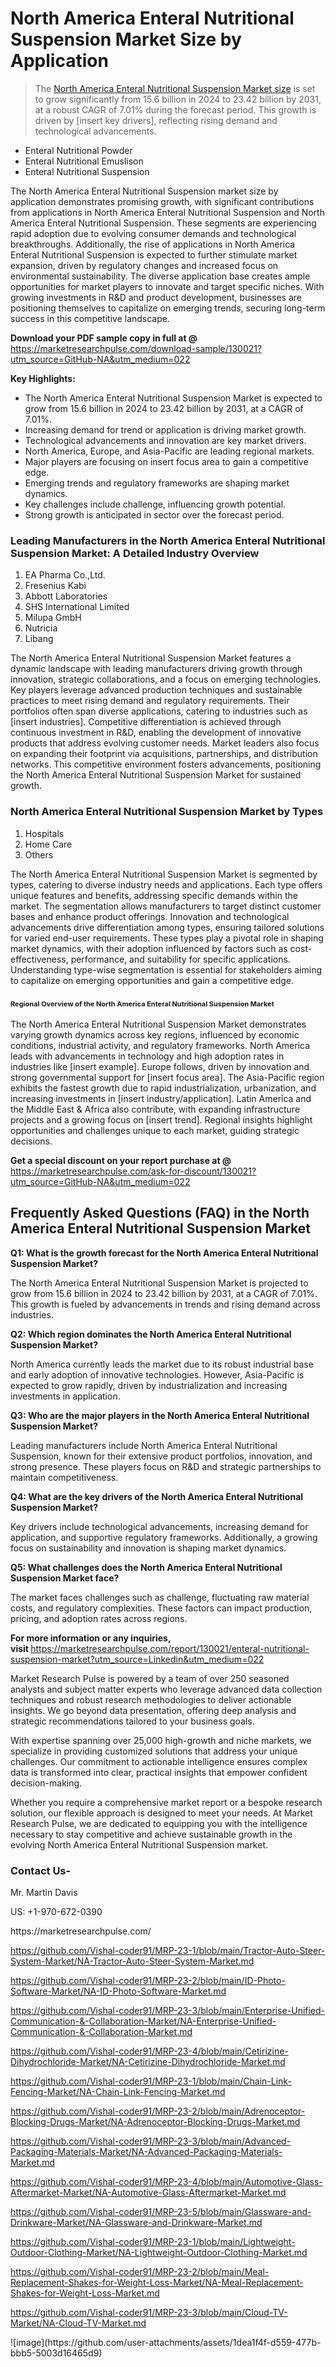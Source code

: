 <h1>North America Enteral Nutritional Suspension Market&nbsp;Size by Application</h1><blockquote><p>The <a href="https://marketresearchpulse.com/download-sample/130021?utm_source=GitHub-NA&amp;utm_medium=022">North America Enteral Nutritional Suspension Market size</a> is set to grow significantly from 15.6 billion in 2024 to 23.42 billion by 2031, at a robust CAGR of 7.01% during the forecast period. This growth is driven by [insert key drivers], reflecting rising demand and technological advancements.</p></blockquote><ul><li>Enteral Nutritional Powder<li> Enteral Nutritional Emuslison<li> Enteral Nutritional Suspension</li></ul><p>The North America Enteral Nutritional Suspension market size by application demonstrates promising growth, with significant contributions from applications in North America Enteral Nutritional Suspension and North America Enteral Nutritional Suspension. These segments are experiencing rapid adoption due to evolving consumer demands and technological breakthroughs. Additionally, the rise of applications in North America Enteral Nutritional Suspension is expected to further stimulate market expansion, driven by regulatory changes and increased focus on environmental sustainability. The diverse application base creates ample opportunities for market players to innovate and target specific niches. With growing investments in R&D and product development, businesses are positioning themselves to capitalize on emerging trends, securing long-term success in this competitive landscape.</p><p><strong>Download your PDF sample copy in full at @ </strong><a href="https://marketresearchpulse.com/download-sample/130021?utm_source=GitHub-NA&amp;utm_medium=022">https://marketresearchpulse.com/download-sample/130021?utm_source=GitHub-NA&amp;utm_medium=022</a></p><p><strong>Key Highlights: </strong></p><ul><li>The North America Enteral Nutritional Suspension Market is expected to grow from 15.6 billion in 2024 to 23.42 billion by 2031, at a CAGR of 7.01%.</li><li>Increasing demand for trend or application is driving market growth.</li><li>Technological advancements and innovation are key market drivers.</li><li>North America, Europe, and Asia-Pacific are leading regional markets.</li><li>Major players are focusing on insert focus area to gain a competitive edge.</li><li>Emerging trends and regulatory frameworks are shaping market dynamics.</li><li>Key challenges include challenge, influencing growth potential.</li><li>Strong growth is anticipated in sector over the forecast period.</li></ul><h3>Leading Manufacturers in the North America Enteral Nutritional Suspension Market: A Detailed Industry Overview</h3><ol><li>EA Pharma Co.,Ltd.</li><li>Fresenius Kabi</li><li>Abbott Laboratories</li><li>SHS International Limited</li><li>Milupa GmbH</li><li>Nutricia</li><li>Libang</li></ol><div class="flex max-w-full flex-col flex-grow"><div class="min-h-8 text-message flex w-full flex-col items-end gap-2 whitespace-normal break-words [.text-message+&amp;]:mt-5" dir="auto" data-message-author-role="assistant" data-message-id="fd8432e4-4910-450d-b182-61b7bfb0a01f" data-message-model-slug="gpt-4o"><div class="flex w-full flex-col gap-1 empty:hidden first:pt-[3px]"><div class="markdown prose w-full break-words dark:prose-invert light"><p>The North America Enteral Nutritional Suspension Market features a dynamic landscape with leading manufacturers driving growth through innovation, strategic collaborations, and a focus on emerging technologies. Key players leverage advanced production techniques and sustainable practices to meet rising demand and regulatory requirements. Their portfolios often span diverse applications, catering to industries such as [insert industries]. Competitive differentiation is achieved through continuous investment in R&amp;D, enabling the development of innovative products that address evolving customer needs. Market leaders also focus on expanding their footprint via acquisitions, partnerships, and distribution networks. This competitive environment fosters advancements, positioning the North America Enteral Nutritional Suspension Market for sustained growth.</p></div></div></div></div><h3>North America Enteral Nutritional Suspension Market by Types</h3><ol><li>Hospitals<li> Home Care<li> Others</li></ol><div class="flex max-w-full flex-col flex-grow"><div class="min-h-8 text-message flex w-full flex-col items-end gap-2 whitespace-normal break-words [.text-message+&amp;]:mt-5" dir="auto" data-message-author-role="assistant" data-message-id="084470be-0bb7-4664-bddf-5156b4f41249" data-message-model-slug="gpt-4o-mini"><div class="flex w-full flex-col gap-1 empty:hidden first:pt-[3px]"><div class="markdown prose w-full break-words dark:prose-invert light"><p>The North America Enteral Nutritional Suspension Market is segmented by types, catering to diverse industry needs and applications. Each type offers unique features and benefits, addressing specific demands within the market. The segmentation allows manufacturers to target distinct customer bases and enhance product offerings. Innovation and technological advancements drive differentiation among types, ensuring tailored solutions for varied end-user requirements. These types play a pivotal role in shaping market dynamics, with their adoption influenced by factors such as cost-effectiveness, performance, and suitability for specific applications. Understanding type-wise segmentation is essential for stakeholders aiming to capitalize on emerging opportunities and gain a competitive edge.</p></div></div></div></div><h3><span style="font-size: 11px;">Regional Overview of the North America Enteral Nutritional Suspension Market</span></h3><div class="flex max-w-full flex-col flex-grow"><div class="min-h-8 text-message flex w-full flex-col items-end gap-2 whitespace-normal break-words [.text-message+&amp;]:mt-5" dir="auto" data-message-author-role="assistant" data-message-id="e9038762-ce64-4e30-91c9-9bd413514231" data-message-model-slug="gpt-4o-mini"><div class="flex w-full flex-col gap-1 empty:hidden first:pt-[3px]"><div class="markdown prose w-full break-words dark:prose-invert light"><p>The North America Enteral Nutritional Suspension Market demonstrates varying growth dynamics across key regions, influenced by economic conditions, industrial activity, and regulatory frameworks. North America leads with advancements in technology and high adoption rates in industries like [insert example]. Europe follows, driven by innovation and strong governmental support for [insert focus area]. The Asia-Pacific region exhibits the fastest growth due to rapid industrialization, urbanization, and increasing investments in [insert industry/application]. Latin America and the Middle East &amp; Africa also contribute, with expanding infrastructure projects and a growing focus on [insert trend]. Regional insights highlight opportunities and challenges unique to each market, guiding strategic decisions.</p></div></div></div></div><p><strong>Get a special discount on your report purchase at @ </strong><a href="https://marketresearchpulse.com/ask-for-discount/130021?utm_source=GitHub-NA&amp;utm_medium=022">https://marketresearchpulse.com/ask-for-discount/130021?utm_source=GitHub-NA&amp;utm_medium=022</a></p><h2>Frequently Asked Questions (FAQ) in the North America Enteral Nutritional Suspension Market</h2><p><strong>Q1: What is the growth forecast for the North America Enteral Nutritional Suspension Market?</strong></p><p>The North America Enteral Nutritional Suspension Market is projected to grow from 15.6 billion in 2024 to 23.42 billion by 2031, at a CAGR of 7.01%. This growth is fueled by advancements in trends and rising demand across industries.</p><p><strong>Q2: Which region dominates the North America Enteral Nutritional Suspension Market?</strong></p><p>North America currently leads the market due to its robust industrial base and early adoption of innovative technologies. However, Asia-Pacific is expected to grow rapidly, driven by industrialization and increasing investments in application.</p><p><strong>Q3: Who are the major players in the North America Enteral Nutritional Suspension Market?</strong></p><p>Leading manufacturers include North America Enteral Nutritional Suspension, known for their extensive product portfolios, innovation, and strong presence. These players focus on R&amp;D and strategic partnerships to maintain competitiveness.</p><p><strong>Q4: What are the key drivers of the North America Enteral Nutritional Suspension Market?</strong></p><p>Key drivers include technological advancements, increasing demand for application, and supportive regulatory frameworks. Additionally, a growing focus on sustainability and innovation is shaping market dynamics.</p><p><strong>Q5: What challenges does the North America Enteral Nutritional Suspension Market face?</strong></p><p>The market faces challenges such as challenge, fluctuating raw material costs, and regulatory complexities. These factors can impact production, pricing, and adoption rates across regions.</p><p><strong>For more information or any inquiries, visit&nbsp;</strong><a href="https://marketresearchpulse.com/report/130021/enteral-nutritional-suspension-market?utm_source=Linkedin&utm_medium=022">https://marketresearchpulse.com/report/130021/enteral-nutritional-suspension-market?utm_source=Linkedin&utm_medium=022</a></p><p>Market Research Pulse is powered by a team of over 250 seasoned analysts and subject matter experts who leverage advanced data collection techniques and robust research methodologies to deliver actionable insights. We go beyond data presentation, offering deep analysis and strategic recommendations tailored to your business goals.</p><p>With expertise spanning over 25,000 high-growth and niche markets, we specialize in providing customized solutions that address your unique challenges. Our commitment to actionable intelligence ensures complex data is transformed into clear, practical insights that empower confident decision-making.</p><p>Whether you require a comprehensive market report or a bespoke research solution, our flexible approach is designed to meet your needs. At Market Research Pulse, we are dedicated to equipping you with the intelligence necessary to stay competitive and achieve sustainable growth in the evolving North America Enteral Nutritional Suspension market.</p><h3><strong>Contact Us-</strong></h3><p>Mr. Martin Davis</p><p>US: +1-970-672-0390</p><p>https://marketresearchpulse.com/</p><p><a href="https://github.com/Vishal-coder91/MRP-23-1/blob/main/Tractor-Auto-Steer-System-Market/NA-Tractor-Auto-Steer-System-Market.md">https://github.com/Vishal-coder91/MRP-23-1/blob/main/Tractor-Auto-Steer-System-Market/NA-Tractor-Auto-Steer-System-Market.md</a></p><p><a href="https://github.com/Vishal-coder91/MRP-23-2/blob/main/ID-Photo-Software-Market/NA-ID-Photo-Software-Market.md">https://github.com/Vishal-coder91/MRP-23-2/blob/main/ID-Photo-Software-Market/NA-ID-Photo-Software-Market.md</a></p><p><a href="https://github.com/Vishal-coder91/MRP-23-3/blob/main/Enterprise-Unified-Communication-&-Collaboration-Market/NA-Enterprise-Unified-Communication-&-Collaboration-Market.md">https://github.com/Vishal-coder91/MRP-23-3/blob/main/Enterprise-Unified-Communication-&-Collaboration-Market/NA-Enterprise-Unified-Communication-&-Collaboration-Market.md</a></p><p><a href="https://github.com/Vishal-coder91/MRP-23-4/blob/main/Cetirizine-Dihydrochloride-Market/NA-Cetirizine-Dihydrochloride-Market.md">https://github.com/Vishal-coder91/MRP-23-4/blob/main/Cetirizine-Dihydrochloride-Market/NA-Cetirizine-Dihydrochloride-Market.md</a></p><p><a href="https://github.com/Vishal-coder91/MRP-23-1/blob/main/Chain-Link-Fencing-Market/NA-Chain-Link-Fencing-Market.md">https://github.com/Vishal-coder91/MRP-23-1/blob/main/Chain-Link-Fencing-Market/NA-Chain-Link-Fencing-Market.md</a></p><p><a href="https://github.com/Vishal-coder91/MRP-23-2/blob/main/Adrenoceptor-Blocking-Drugs-Market/NA-Adrenoceptor-Blocking-Drugs-Market.md">https://github.com/Vishal-coder91/MRP-23-2/blob/main/Adrenoceptor-Blocking-Drugs-Market/NA-Adrenoceptor-Blocking-Drugs-Market.md</a></p><p><a href="https://github.com/Vishal-coder91/MRP-23-3/blob/main/Advanced-Packaging-Materials-Market/NA-Advanced-Packaging-Materials-Market.md">https://github.com/Vishal-coder91/MRP-23-3/blob/main/Advanced-Packaging-Materials-Market/NA-Advanced-Packaging-Materials-Market.md</a></p><p><a href="https://github.com/Vishal-coder91/MRP-23-4/blob/main/Automotive-Glass-Aftermarket-Market/NA-Automotive-Glass-Aftermarket-Market.md">https://github.com/Vishal-coder91/MRP-23-4/blob/main/Automotive-Glass-Aftermarket-Market/NA-Automotive-Glass-Aftermarket-Market.md</a></p><p><a href="https://github.com/Vishal-coder91/MRP-23-5/blob/main/Glassware-and-Drinkware-Market/NA-Glassware-and-Drinkware-Market.md">https://github.com/Vishal-coder91/MRP-23-5/blob/main/Glassware-and-Drinkware-Market/NA-Glassware-and-Drinkware-Market.md</a></p><p><a href="https://github.com/Vishal-coder91/MRP-23-1/blob/main/Lightweight-Outdoor-Clothing-Market/NA-Lightweight-Outdoor-Clothing-Market.md">https://github.com/Vishal-coder91/MRP-23-1/blob/main/Lightweight-Outdoor-Clothing-Market/NA-Lightweight-Outdoor-Clothing-Market.md</a></p><p><a href="https://github.com/Vishal-coder91/MRP-23-2/blob/main/Meal-Replacement-Shakes-for-Weight-Loss-Market/NA-Meal-Replacement-Shakes-for-Weight-Loss-Market.md">https://github.com/Vishal-coder91/MRP-23-2/blob/main/Meal-Replacement-Shakes-for-Weight-Loss-Market/NA-Meal-Replacement-Shakes-for-Weight-Loss-Market.md</a></p><p><a href="https://github.com/Vishal-coder91/MRP-23-3/blob/main/Cloud-TV-Market/NA-Cloud-TV-Market.md">https://github.com/Vishal-coder91/MRP-23-3/blob/main/Cloud-TV-Market/NA-Cloud-TV-Market.md</a></p>
![image](https://github.com/user-attachments/assets/1dea1f4f-d559-477b-bbb5-5003d16465d9)
